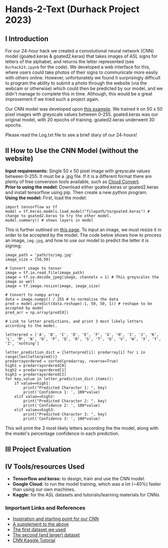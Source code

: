 # Hands-2-Text (Durhack Project 2023)

## I Introduction  
For our 24-hour hack we created a convolutional neural network (CNN) model (goated.keras & goated2.keras) that takes images of ASL signs for letters of the alphabet, and returns the letter represented (see `Durhack23.ipynb` for the code). We developed a web interface for this, where users could take photos of their signs to communicate more easily with others online. However, unfortunately we found it surprisingly difficult to program the ability to submit a photo through the website (via the webcam or otherwise) which could then be predicted by our model, and we didn't manage to complete this in time. Although, this would be a great improvement if we tried such a project again. 

Our CNN model was developed upon [this example](https://www.kaggle.com/code/madz2000/cnn-using-keras-100-accuracy/notebook). We trained it on 50 x 50 pixel images with greyscale values between 0-255. goated.keras was our original model, with 20 epochs of training. goated2.keras underwent 30 epochs.

Please read the Log.txt file to see a brief diary of our 24-hours!

## II How to Use the CNN Model (without the website)

**Input requirements:** Single 50 x 50 pixel image with greyscale values between 0-255. It must be a .jpg file. If it is a different format there are plenty of free conversion tools available, such as [Cloud Convert](https://cloudconvert.com/).    
**Prior to using the model:** Download either goated.keras or goated2.keras and install tensorflow using pip. Then create a new python program.    
**Using the model:** First, load the model:
```
import tensorflow as tf
model = tf.keras.models.load_model("filepath/to/goated.keras") # change to goated2.keras to try the other model.
model.summary() # shows layers in model
```   
This is further outlined on [this page](https://www.tensorflow.org/guide/keras/serialization_and_saving). To input an image, we must resize it in order to be accepted by the model. The code below shows how to process an image, `img.jpg`, and how to use our model to predict the letter it is signing:
```
image_path = 'path/to/img.jpg'
image_size = [50,50]

# Convert image to tensor
image = tf.io.read_file(image_path)
image = tf.io.decode_jpeg(image, channels = 1) # This greyscales the image as well
image = tf.image.resize(image, image_size)

# Convert to numpy array
data = image.numpy() / 255 # to normalise the data
pred = model.predict(data.reshape(-1, 50, 50, 1)) # reshape to be accepted by model
pred_arr = np.array(pred[0])

# Link to letter predictions, and print 3 most likely letters according to the model.

letterpred = ['A', 'B', 'C', 'D', 'E', 'F', 'G', 'H', 'I', 'J', 'K', 'L', 'M', 'N', 'O', 'P', 'Q', 'R', 'S', 'T', 'U', 'V', 'W', 'X', 'Y', 'Z', 'nothing']

letter_prediction_dict = {letterpred[i]: predarray[i] for i in range(len(letterpred))}
predarrayordered = sorted(predarray, reverse=True)
high1 = predarrayordered[0]
high2 = predarrayordered[1]
high3 = predarrayordered[2]
for key,value in letter_prediction_dict.items():
    if value==high1:
        print("Predicted Character 1: ", key)
        print('Confidence 1: ', 100*value)
    elif value==high2:
        print("Predicted Character 2: ", key)
        print('Confidence 2: ', 100*value)
    elif value==high3:
        print("Predicted Character 3: ", key)
        print('Confidence 3: ', 100*value)
```
This will print the 3 most likely letters according the the model, along with the model's percentage confidence in each prediction.

## III Project Evaluation



## IV Tools/resources Used

- **Tensorflow and keras:** to design, train and use the CNN model.
- **Google Cloud:** to run the model training, which was a lot (~40%) faster than using our own machines.
- **Kaggle:** for the ASL datasets and tutorials/learning materials for CNNs.

### Important Links and References

- [Inspiration and starting point for our CNN](https://www.kaggle.com/code/madz2000/cnn-using-keras-100-accuracy/notebook#Loading-the-ASL-dataset)
- [A supplement to the above](https://towardsdatascience.com/sign-language-recognition-with-advanced-computer-vision-7b74f20f3442)
- [The first dataset we used](https://www.kaggle.com/datasets/datamunge/sign-language-mnist)
- [The second (and larger) dataset](https://www.kaggle.com/datasets/grassknoted/asl-alphabet/data)
- [CNN Kaggle Tutorial](https://www.kaggle.com/code/ryanholbrook/the-convolutional-classifier)

